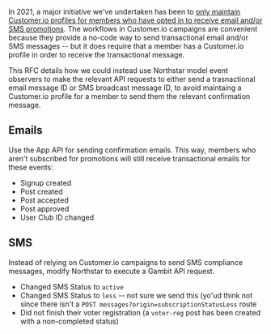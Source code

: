 In 2021, a major initiative we've undertaken has been to [only maintain Customer.io profiles for members who have opted in to receive email and/or SMS promotions](https://www.pivotaltracker.com/epic/show/4721712). The workflows in Customer.io campaigns are convenient because they provide a no-code way to send transactional email and/or SMS messages -- but it does require that a member has a Customer.io profile in order to receive the transactional message.

This RFC details how we could instead use Northstar model event observers to make the relevant API requests to either send a trasnactional email message ID or SMS broadcast message ID, to avoid maintaing a Customer.io profile for a member to send them the relevant confirmation message.

## Emails

Use the App API for sending confirmation emails. This way, members who aren't subscribed for promotions will still receive transactional emails for these events:

* Signup created
* Post created
* Post accepted
* Post approved
* User Club ID changed

## SMS

Instead of relying on Customer.io campaigns to send SMS compliance messages, modify Northstar to execute a Gambit API request.

* Changed SMS Status to `active`
* Changed SMS Status to `less` -- not sure we send this (yo'ud think not since there isn't a `POST messages?origin=subscriptionStatusLess` route
* Did not finish their voter registration (a `voter-reg` post has been created with a non-completed status)
